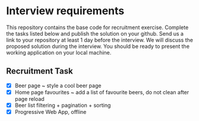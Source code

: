 # Interview requirements

This repository contains the base code for recruitment exercise. Complete the tasks listed below and publish the solution on your github. Send us a link to your repository at least 1 day before the interview. 
We will discuss the proposed solution during the interview. You should be ready to present the working application on your local machine.

## Recruitment Task


- [x] Beer page ~ style a cool beer page
- [x] Home page favourites ~ add a list of favourite beers, do not clean after page reload
- [x] Beer list filtering + pagination + sorting
- [x] Progressive Web App, offline